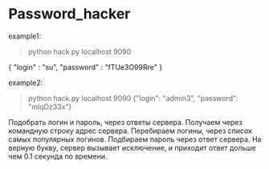 # Password_hacker
example1:

> python hack.py localhost 9090

{
    "login" : "su",
    "password" : "fTUe3O99Rre"
}

example2:

> python hack.py localhost 9090
{"login": "admin3", "password": "mlqDz33x"}

Подобрать логин и пароль, через ответы сервера. Получаем через командную строку адрес сервера. Перебираем логины, через список самых популярных логинов. Подбираем пароль через ответ сервера. На верную букву, сервер вызывает исключение, и приходит ответ дольше чем 0.1 секунда по времени.

